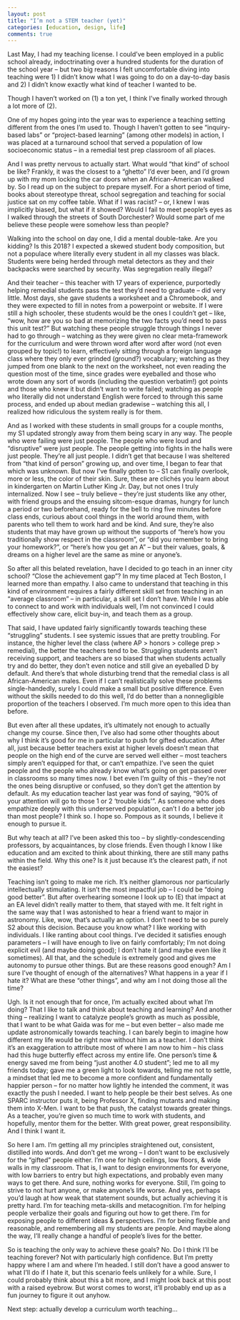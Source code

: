 ```yaml
---
layout: post
title: "I’m not a STEM teacher (yet)"
categories: [education, design, life]
comments: true
---
```

Last May, I had my teaching license. I could’ve been employed in a public school already, indoctrinating over a hundred students for the duration of the school year – but two big reasons I felt uncomfortable diving into teaching were 1) I didn’t know what I was going to do on a day-to-day basis and 2) I didn’t know exactly what kind of teacher I wanted to be.

Though I haven’t worked on (1) a ton yet, I think I’ve finally worked through a lot more of (2).

One of my hopes going into the year was to experience a teaching setting different from the ones I’m used to. Though I haven’t gotten to see “inquiry-based labs” or “project-based learning” (among other models) in action, I was placed at a turnaround school that served a population of low socioeconomic status – in a remedial test prep classroom of all places. 

And I was pretty nervous to actually start. What would “that kind” of school be like? Frankly, it was the closest to a “ghetto” I’d ever been, and I’d grown up with my mom locking the car doors when an African-American walked by. So I read up on the subject to prepare myself. For a short period of time, books about stereotype threat, school segregation and teaching for social justice sat on my coffee table. What if I was racist? – or, I knew I was implicitly biased, but what if it showed? Would I fail to meet people’s eyes as I walked through the streets of South Dorchester? Would some part of me believe these people were somehow less than people?

Walking into the school on day one, I did a mental double-take. Are you kidding? Is this 2018? I expected a skewed student body composition, but not a populace where literally every student in all my classes was black. Students were being herded through metal detectors as they and their backpacks were searched by security. Was segregation really illegal?

And their teacher – this teacher with 17 years of experience, purportedly helping remedial students pass the test they’d need to graduate – did very little. Most days, she gave students a worksheet and a Chromebook, and they were expected to fill in notes from a powerpoint or website. If I were still a high schooler, these students would be the ones I couldn’t get – like, “wow, how are you so bad at memorizing the two facts you’d need to pass this unit test?” But watching these people struggle through things I never had to go through – watching as they were given no clear meta-framework for the curriculum and were thrown word after word after word (not even grouped by topic!) to learn, effectively sitting through a foreign language class where they only ever grinded (ground?) vocabulary; watching as they jumped from one blank to the next on the worksheet, not even reading the question most of the time, since grades were eyeballed and those who wrote down any sort of words (including the question verbatim!) got points and those who knew it but didn’t want to write failed; watching as people who literally did not understand English were forced to through this same process, and ended up about median gradewise – watching this all, I realized how ridiculous the system really is for them.

And as I worked with these students in small groups for a couple months, my S1 updated strongly away from them being scary in any way. The people who were failing were just people. The people who were loud and “disruptive” were just people. The people getting into fights in the halls were just people. They’re all just people. I didn’t get that because I was sheltered from “that kind of person” growing up, and over time, I began to fear that which was unknown. But now I’ve finally gotten to – S1 can finally overlook, more or less, the color of their skin. Sure, these are clichés you learn about in kindergarten on Martin Luther King Jr. Day, but not ones I truly internalized. Now I see – truly believe – they’re just students like any other, with friend groups and the ensuing sitcom-esque dramas, hungry for lunch a period or two beforehand, ready for the bell to ring five minutes before class ends, curious about cool things in the world around them, with parents who tell them to work hard and be kind. And sure, they’re also students that may have grown up without the supports of “here’s how you traditionally show respect in the classroom”, or “did you remember to bring your homework?”, or “here’s how you get an A” – but their values, goals, & dreams on a higher level are the same as mine or anyone’s.

So after all this belated revelation, have I decided to go teach in an inner city school? “Close the achievement gap”? In my time placed at Tech Boston, I learned more than empathy. I also came to understand that teaching in this kind of environment requires a fairly different skill set from teaching in an “average classroom” – in particular, a skill set I don’t have. While I was able to connect to and work with individuals well, I’m not convinced I could effectively show care, elicit buy-in, and teach them as a group.

That said, I have updated fairly significantly towards teaching these “struggling” students. I see systemic issues that are pretty troubling. For instance, the higher level the class (where AP > honors > college prep > remedial), the better the teachers tend to be. Struggling students aren’t receiving support, and teachers are so biased that when students actually try and do better, they don’t even notice and still give an eyeballed D by default. And there’s that whole disturbing trend that the remedial class is all African-American males. Even if I can’t realistically solve these problems single-handedly, surely I could make a small but positive difference. Even without the skills needed to do this well, I’d do better than a nonnegligible proportion of the teachers I observed. I’m much more open to this idea than before.

But even after all these updates, it’s ultimately not enough to actually change my course. Since then, I’ve also had some other thoughts about why I think it’s good for me in particular to push for gifted education. After all, just because better teachers exist at higher levels doesn’t mean that people on the high end of the curve are served well either – most teachers simply aren’t equipped for that, or can’t empathize. I’ve seen the quiet people and the people who already know what’s going on get passed over in classrooms so many times now. I bet even I’m guilty of this – they’re not the ones being disruptive or confused, so they don’t get the attention by default. As my education teacher last year was fond of saying, “90% of your attention will go to those 1 or 2 ‘trouble kids'”. As someone who does empathize deeply with this underserved population, can’t I do a better job than most people? I think so. I hope so. Pompous as it sounds, I believe it enough to pursue it.

But why teach at all? I’ve been asked this too – by slightly-condescending professors, by acquaintances, by close friends. Even though I know I like education and am excited to think about thinking, there are still many paths within the field. Why this one? Is it just because it’s the clearest path, if not the easiest?

Teaching isn’t going to make me rich. It’s neither glamorous nor particularly intellectually stimulating. It isn’t the most impactful job – I could be “doing good better”. But after overhearing someone I look up to (E) that impact at an EA level didn’t really matter to them, that stayed with me. It felt right in the same way that I was astonished to hear a friend want to major in astronomy. Like, wow, that’s actually an option. I don’t need to be so purely S2 about this decision. Because you know what? I like working with individuals. I like ranting about cool things. I’ve decided it satisfies enough parameters – I will have enough to live on fairly comfortably; I’m not doing explicit evil (and maybe doing good); I don’t hate it (and maybe even like it sometimes). All that, and the schedule is extremely good and gives me autonomy to pursue other things. But are these reasons good enough? Am I sure I’ve thought of enough of the alternatives? What happens in a year if I hate it? What are these “other things”, and why am I not doing those all the time?

Ugh. Is it not enough that for once, I’m actually excited about what I’m doing? That I like to talk and think about teaching and learning? And another thing – realizing I want to catalyze people’s growth as much as possible, that I want to be what Gaida was for me – but even better – also made me update astronomically towards teaching. I can barely begin to imagine how different my life would be right now without him as a teacher. I don’t think it’s an exaggeration to attribute most of where I am now to him – his class had this huge butterfly effect across my entire life. One person’s time & energy saved me from being “just another 4.0 student”; led me to all my friends today; gave me a green light to look towards, telling me not to settle, a mindset that led me to become a more confident and fundamentally happier person – for no matter how lightly he intended the comment, it was exactly the push I needed. I want to help people be their best selves. As one SPARC instructor puts it, being Professor X, finding mutants and making them into X-Men. I want to be that push, the catalyst towards greater things. As a teacher, you’re given so much time to work with students, and hopefully, mentor them for the better. With great power, great responsibility. And I think I want it.

So here I am. I’m getting all my principles straightened out, consistent, distilled into words. And don’t get me wrong – I don’t want to be exclusively for the “gifted” people either. I’m one for high ceilings, low floors, & wide walls in my classroom. That is, I want to design environments for everyone, with low barriers to entry but high expectations, and probably even many ways to get there. And sure, nothing works for everyone. Still, I’m going to strive to not hurt anyone, or make anyone’s life worse. And yes, perhaps you’d laugh at how weak that statement sounds, but actually achieving it is pretty hard. I’m for teaching meta-skills and metacognition. I’m for helping people verbalize their goals and figuring out how to get there. I’m for exposing people to different ideas & perspectives. I’m for being flexible and reasonable, and remembering all my students are people. And maybe along the way, I’ll really change a handful of people’s lives for the better.

So is teaching the only way to achieve these goals? No. Do I think I’ll be teaching forever? Not with particularly high confidence. But I’m pretty happy where I am and where I’m headed. I still don’t have a good answer to what I’ll do if I hate it, but this scenario feels unlikely for a while. Sure, I could probably think about this a bit more, and I might look back at this post with a raised eyebrow. But worst comes to worst, it’ll probably end up as a fun journey to figure it out anyhow.

Next step: actually develop a curriculum worth teaching…

